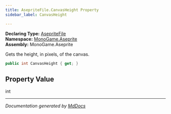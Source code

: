 ```yaml
---
title: AsepriteFile.CanvasHeight Property
sidebar_label: CanvasHeight

---
```


**Declaring Type:** [AsepriteFile](../)  
**Namespace:** [MonoGame.Aseprite](../../)  
**Assembly:** MonoGame.Aseprite

Gets the height, in pixels, of the canvas.

```csharp
public int CanvasHeight { get; }
```

## Property Value

int

___

*Documentation generated by [MdDocs](https://github.com/ap0llo/mddocs)*
